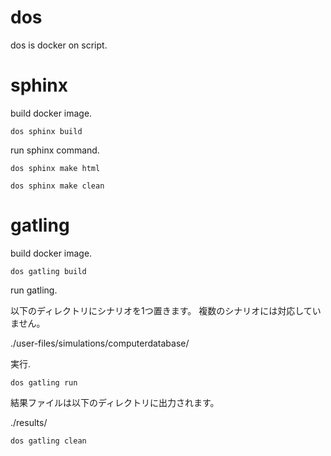 # dos

dos is docker on script.

# sphinx

build docker image.

```
dos sphinx build
```

run sphinx command.

```
dos sphinx make html
```

```
dos sphinx make clean
```

# gatling

build docker image.

```
dos gatling build
```

run gatling.

以下のディレクトリにシナリオを1つ置きます。
複数のシナリオには対応していません。

./user-files/simulations/computerdatabase/

実行.

```
dos gatling run
```

結果ファイルは以下のディレクトリに出力されます。

./results/

```
dos gatling clean
```
